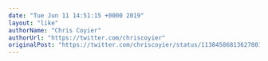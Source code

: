 ```yaml
---
date: "Tue Jun 11 14:51:15 +0000 2019"
layout: "like"
authorName: "Chris Coyier"
authorUrl: "https://twitter.com/chriscoyier"
originalPost: "https://twitter.com/chriscoyier/status/1138458681362780161"
---
```


